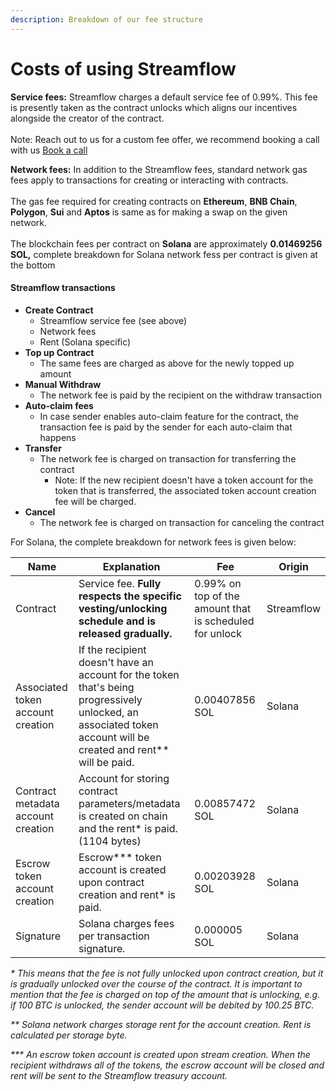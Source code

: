 ```yaml
---
description: Breakdown of our fee structure
---
```


# Costs of using Streamflow

**Service fees:** Streamflow charges a default service fee of 0.99%. This fee is presently taken as the contract unlocks which aligns our incentives alongside the creator of the contract.\
\
Note: Reach out to us for a custom fee offer, we recommend booking a call with us [Book a call](https://calendly.com/streamflow-bd/token-vesting)

**Network fees:** In addition to the Streamflow fees, standard network gas fees apply to transactions for creating or interacting with contracts.\
\
The gas fee required for creating contracts on **Ethereum**, **BNB Chain**, **Polygon**, **Sui** and **Aptos** is same as for making a swap on the given network.\
\
The blockchain fees per contract on **Solana** are approximately **0.01469256 SOL,** complete breakdown for Solana network fess per contract is given at the bottom

#### Streamflow transactions <a href="#streamflow-transactions" id="streamflow-transactions"></a>

* **Create Contract**
  * Streamflow service fee (see above)
  * Network fees
  * Rent (Solana specific)
* **Top up Contract**
  * The same fees are charged as above for the newly topped up amount
* **Manual Withdraw**
  * The network fee is paid by the recipient on the withdraw transaction
* **Auto-claim fees**
  * In case sender enables auto-claim feature for the contract, the transaction fee is paid by the sender for each auto-claim that happens
* **Transfer**
  * The network fee is charged on transaction for transferring the contract
    * Note: If the new recipient doesn't have a token account for the token that is transferred, the associated token account creation fee will be charged.
* **Cancel**
  * The network fee is charged on transaction for canceling the contract

For Solana, the complete breakdown for network fees is given below:

| Name                               | Explanation                                                                                                                                                        | Fee                                                     | Origin     |
| ---------------------------------- | ------------------------------------------------------------------------------------------------------------------------------------------------------------------ | ------------------------------------------------------- | ---------- |
| Contract                           | Service fee. **Fully respects the specific vesting/unlocking schedule and is released gradually.**                                                                 | 0.99% on top of the amount that is scheduled for unlock | Streamflow |
| Associated token account creation  | If the recipient doesn't have an account for the token that's being progressively unlocked, an associated token account will be created and rent\*\* will be paid. | 0.00407856 SOL                                          | Solana     |
| Contract metadata account creation | Account for storing contract parameters/metadata is created on chain and the rent\* is paid. (1104 bytes)                                                          | 0.00857472 SOL                                          | Solana     |
| Escrow token account creation      | Escrow\*\*\* token account is created upon contract creation and rent\* is paid.                                                                                   | 0.00203928 SOL                                          | Solana     |
| Signature                          | Solana charges fees per transaction signature.                                                                                                                     | 0.000005 SOL                                            | Solana     |

_\* This means that the fee is not fully unlocked upon contract creation, but it is gradually unlocked over the course of the contract. It is important to mention that the fee is charged on top of the amount that is unlocking, e.g. if 100 BTC is unlocked, the sender account will be debited by 100.25 BTC._

_\*\* Solana network charges storage rent for the account creation._ _Rent is calculated per storage byte._

_\*\*\* An escrow token account is created upon stream creation. When the recipient withdraws all of the tokens, the escrow account will be closed and rent will be sent to the Streamflow treasury account._

#### &#x20;<a href="#streamflow-transactions" id="streamflow-transactions"></a>
